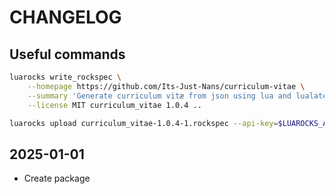 # CHANGELOG

## Useful commands

```sh
luarocks write_rockspec \
    --homepage https://github.com/Its-Just-Nans/curriculum-vitae \
    --summary 'Generate curriculum vitæ from json using lua and lualatex.' \
    --license MIT curriculum_vitae 1.0.4 ..

luarocks upload curriculum_vitae-1.0.4-1.rockspec --api-key=$LUAROCKS_API_KEY
```

## 2025-01-01

- Create package
